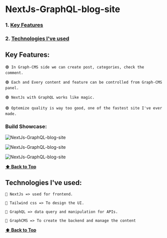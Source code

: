 # NextJs-GraphQL-blog-site


### 1. [Key Features](#key-features) 
### 2. [Technologies I've used](#technologies-ive-used)


## Key Features:

    🟢 In Graph-CMS side we can create post, categories, check the comment.
    
    🟢 Each and Every content and feature can be controlled from Graph-CMS panel. 
    
    🟢 NextJs with GraphQL works like magic.
       
    🟢 Optemize quality is way too good, one of the fastest site I've ever made.
    
   ### Build Showcase:
    
  ![NextJs-GraphQL-blog-site](https://user-images.githubusercontent.com/46050946/151969685-73cfb8fd-f079-40ee-8bdc-6b0eee54b6cf.png)
  
  ![NextJs-GraphQL-blog-site](https://user-images.githubusercontent.com/46050946/151969798-f9c01310-3b6d-48f3-81c2-b2367746d17b.png)

  ![NextJs-GraphQL-blog-site](https://user-images.githubusercontent.com/46050946/151969867-02eb3a38-4830-48f5-b14e-689fe4bf592c.png)

   **[⬆ Back to Top](#NextJs-GraphQL-blog-site)**
    
    
## Technologies I've used:

    🔷 NextJs => used for frontend.

    🔷 Tailwind css => To design the UI.

    🔷 GraphQL => data query and manipulation for APIs.

    🔷 GraphCMS => To create the backend and manage the content

    
  **[⬆ Back to Top](#NextJs-GraphQL-blog-site)**
    
